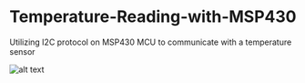 # Temperature-Reading-with-MSP430
Utilizing I2C protocol on MSP430 MCU to communicate with a temperature sensor 


![alt text](http://url/to/img.png)
